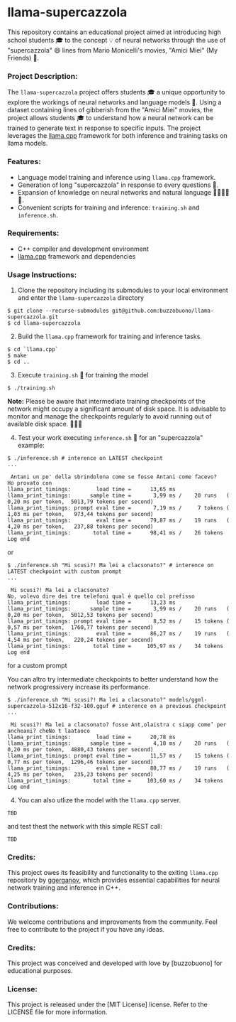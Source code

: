 # llama-supercazzola

This repository contains an educational project aimed at introducing high school students 🎓 to the concept 💡 of neural networks through the use of "supercazzola" 😄 lines from Mario Monicelli's movies, "Amici Miei" (My Friends) 🎥.

### Project Description:

The `llama-supercazzola` project offers students 🎓 a unique opportunity to explore the workings of neural networks and language models 🤖. Using a dataset containing lines of gibberish from the "Amici Miei" movies, the project allows students 🎓 to understand how a neural network can be trained to generate text in response to specific inputs. The project leverages the [llama.cpp](https://github.com/ggerganov/llama.cpp) framework for both inference and training tasks on llama models.

### Features:

- Language model training and inference using `llama.cpp` framework.
- Generation of long "supercazzola" in response to every questions 🎉.
- Expansion of knowledge on neural networks and natural language 🌟🌟🌟🌟🌟.
- Convenient scripts for training and inference: `training.sh` and `inference.sh`.

### Requirements:

- C++ compiler and development environment
- [llama.cpp](https://github.com/ggerganov/llama.cpp) framework and dependencies

### Usage Instructions:

1. Clone the repository including its submodules to your local environment and enter the `llama-supercazzola` directory

```console
$ git clone --recurse-submodules git@github.com:buzzobuono/llama-supercazzola.git
$ cd llama-supercazzola
```

2. Build the `llama.cpp` framework for training and inference tasks.

```console
$ cd `llama.cpp`
$ make
$ cd ..
```

3. Execute `training.sh` 🚀 for training the model

```console
$ ./training.sh

```

**Note:**
Please be aware that intermediate training checkpoints of the network might occupy a significant amount of disk space. It is advisable to monitor and manage the checkpoints regularly to avoid running out of available disk space. 💾💾💾


4. Test your work executing `inference.sh` 🚀 for an "supercazzola" example:

```console
$ ./inference.sh # interence on LATEST checkpoint
...

 Antani un po' della sbrindolona come se fosse Antani come facevo?
Ho provato con
llama_print_timings:        load time =      13,65 ms
llama_print_timings:      sample time =       3,99 ms /    20 runs   (    0,20 ms per token,  5013,79 tokens per second)
llama_print_timings: prompt eval time =       7,19 ms /     7 tokens (    1,03 ms per token,   973,44 tokens per second)
llama_print_timings:        eval time =      79,87 ms /    19 runs   (    4,20 ms per token,   237,88 tokens per second)
llama_print_timings:       total time =      98,41 ms /    26 tokens
Log end
```
or

```console
$ ./inference.sh "Mi scusi?! Ma lei a clacsonato?" # interence on LATEST checkpoint with custom prompt
...

 Mi scusi?! Ma lei a clacsonato?
No, volevo dire dei tre telefoni qual è quello col prefisso
llama_print_timings:        load time =      13,23 ms
llama_print_timings:      sample time =       3,99 ms /    20 runs   (    0,20 ms per token,  5012,53 tokens per second)
llama_print_timings: prompt eval time =       8,52 ms /    15 tokens (    0,57 ms per token,  1760,77 tokens per second)
llama_print_timings:        eval time =      86,27 ms /    19 runs   (    4,54 ms per token,   220,24 tokens per second)
llama_print_timings:       total time =     105,97 ms /    34 tokens
Log end
```
for a custom prompt

You can altro try intermediate checkpoints to better understand how the network progressivery increase its performance.

```console
$ ./inference.sh "Mi scusi?! Ma lei a clacsonato?" models/ggml-supercazzola-512x16-f32-100.gguf # interence on a previous checkpoint
...

 Mi scusi?! Ma lei a clacsonato? fosse Ant,olaistra c siapp come’ per ancheani? cheNo t laataoco
llama_print_timings:        load time =      20,78 ms
llama_print_timings:      sample time =       4,10 ms /    20 runs   (    0,20 ms per token,  4880,43 tokens per second)
llama_print_timings: prompt eval time =      11,57 ms /    15 tokens (    0,77 ms per token,  1296,46 tokens per second)
llama_print_timings:        eval time =      80,77 ms /    19 runs   (    4,25 ms per token,   235,23 tokens per second)
llama_print_timings:       total time =     103,60 ms /    34 tokens
Log end

```

4. You can also utlize the model with the `llama.cpp` server.

```
TBD
```

and test thest the network with this simple REST call:

```console
TBD
```


### Credits:

This project owes its feasibility and functionality to the exiting `llama.cpp` repository by [ggerganov](https://github.com/ggerganov/llama.cpp), which provides essential capabilities for neural network training and inference in C++.

### Contributions:

We welcome contributions and improvements from the community. Feel free to contribute to the project if you have any ideas.

### Credits:

This project was conceived and developed with love by [buzzobuono] for educational purposes.

### License:

This project is released under the [MIT License] license. Refer to the LICENSE file for more information.
